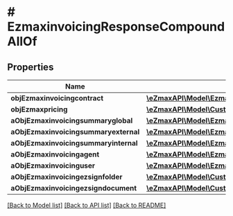 # # EzmaxinvoicingResponseCompoundAllOf

## Properties

Name | Type | Description | Notes
------------ | ------------- | ------------- | -------------
**objEzmaxinvoicingcontract** | [**\eZmaxAPI\Model\EzmaxinvoicingcontractResponseCompound**](EzmaxinvoicingcontractResponseCompound.md) |  |
**objEzmaxpricing** | [**\eZmaxAPI\Model\CustomEzmaxpricingResponse**](CustomEzmaxpricingResponse.md) |  |
**aObjEzmaxinvoicingsummaryglobal** | [**\eZmaxAPI\Model\EzmaxinvoicingsummaryglobalResponseCompound[]**](EzmaxinvoicingsummaryglobalResponseCompound.md) |  |
**aObjEzmaxinvoicingsummaryexternal** | [**\eZmaxAPI\Model\EzmaxinvoicingsummaryexternalResponseCompound[]**](EzmaxinvoicingsummaryexternalResponseCompound.md) |  |
**aObjEzmaxinvoicingsummaryinternal** | [**\eZmaxAPI\Model\EzmaxinvoicingsummaryinternalResponseCompound[]**](EzmaxinvoicingsummaryinternalResponseCompound.md) |  |
**aObjEzmaxinvoicingagent** | [**\eZmaxAPI\Model\EzmaxinvoicingagentResponseCompound[]**](EzmaxinvoicingagentResponseCompound.md) |  |
**aObjEzmaxinvoicinguser** | [**\eZmaxAPI\Model\EzmaxinvoicinguserResponseCompound[]**](EzmaxinvoicinguserResponseCompound.md) |  |
**aObjEzmaxinvoicingezsignfolder** | [**\eZmaxAPI\Model\CustomEzmaxinvoicingEzsignfolderResponse[]**](CustomEzmaxinvoicingEzsignfolderResponse.md) |  |
**aObjEzmaxinvoicingezsigndocument** | [**\eZmaxAPI\Model\CustomEzmaxinvoicingEzsigndocumentResponse[]**](CustomEzmaxinvoicingEzsigndocumentResponse.md) |  |

[[Back to Model list]](../../README.md#models) [[Back to API list]](../../README.md#endpoints) [[Back to README]](../../README.md)
